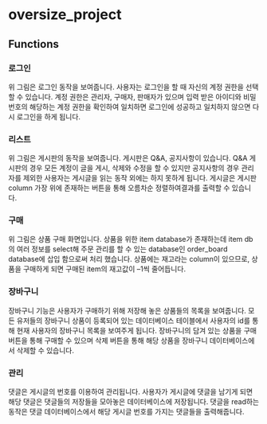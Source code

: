 # oversize_project

## Functions

### 로그인





 위 그림은 로그인 동작을 보여줍니다. 사용자는 로그인을 할 때 자신의 계정 권한을 선택할 수 있습니다. 
 계정 권한은 관리자, 구매자, 판매자가 있으며 입력 받은 아이디와 비밀 번호의 해당하는 계정 권한을 확인하여 
 일치하면 로그인에 성공하고 일치하지 않으면 다시 로그인을 하게 됩니다.



### 리스트





 위 그림은 게시판의 동작을 보여줍니다. 게시판은 Q&A, 공지사항이 있습니다. 
 Q&A 게시판의 경우 모든 계정이 글을 게시, 삭제와 수정을 할 수 있지만 공지사항의 경우 관리자를 제외한 사용자는 
 게시글을 읽는 동작 외에는 하지 못하게 됩니다. 게시글은 게시판 column 가장 위에 존재하는 버튼을 통해 오름차순 정렬하여결과를 출력할 수 있습니다.



### 구매


 위 그림은 상품 구매 화면입니다. 상품을 위한 item database가 존재하는데 item db의 여러 정보를 select해 주문 관리를 할 수 있는 database인
 order_board database에 삽입 함으로써 처리 했습니다. 상품에는 재고라는 column이 있으므로, 
 상품을 구매하게 되면 구매된 item의 재고값이 –1씩 줄어듭니다.





### 장바구니



 장바구니 기능은 사용자가 구매하기 위해 저장해 놓은 상품들의 목록을 보여줍니다. 모든 유저들의 장바구니 상품이 등록되어 있는 데이터베이스 테이블에서
 사용자의 id를 통해 현재 사용자의 장바구니 목록을 보여주게 됩니다. 장바구니의 담겨 있는 상품을 구매 버튼을 통해 구매할 수 있으며 삭제 버튼을 통해
 해당 상품을 장바구니 데이터베이스에서 삭제할 수 있습니다.



### 관리


 댓글은 게시글의 번호를 이용하여 관리됩니다. 사용자가 게시글에 댓글을 남기게 되면 해당 댓글은 댓글들의 저장들을 모아놓은 데이터베이스에 저장됩니다.
 댓글을 read하는 동작은 댓글 데이터베이스에서 해당 게시글 번호를 가지는 댓글들을 출력해줍니다.

